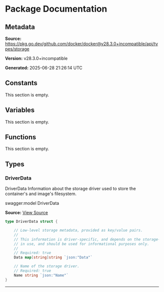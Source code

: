 # Package Documentation

## Metadata

**Source:** https://pkg.go.dev/github.com/docker/docker@v28.3.0+incompatible/api/types/storage

**Version:** v28.3.0+incompatible

**Generated:** 2025-06-28 21:26:14 UTC

## Constants

This section is empty.

## Variables

This section is empty.

## Functions

This section is empty.

## Types

### DriverData

DriverData Information about the storage driver used to store the container's and
image's filesystem.

swagger:model DriverData

**Source:** [View Source](https://github.com/docker/docker/blob/v28.3.0/api/types/storage/driver_data.go#L10)  

```go
type DriverData struct {

	// Low-level storage metadata, provided as key/value pairs.
	//
	// This information is driver-specific, and depends on the storage-driver
	// in use, and should be used for informational purposes only.
	//
	// Required: true
	Data map[string]string `json:"Data"`

	// Name of the storage driver.
	// Required: true
	Name string `json:"Name"`
}
```

---

